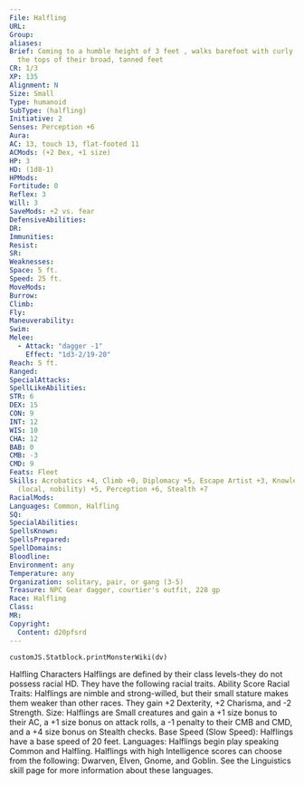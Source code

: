 ```yaml
---
File: Halfling
URL:
Group:
aliases:
Brief: Coming to a humble height of 3 feet , walks barefoot with curly hair warm
  the tops of their broad, tanned feet
CR: 1/3
XP: 135
Alignment: N
Size: Small
Type: humanoid
SubType: (halfling)
Initiative: 2
Senses: Perception +6
Aura:
AC: 13, touch 13, flat-footed 11
ACMods: (+2 Dex, +1 size)
HP: 3
HD: (1d8-1)
HPMods:
Fortitude: 0
Reflex: 3
Will: 3
SaveMods: +2 vs. fear
DefensiveAbilities:
DR:
Immunities:
Resist:
SR:
Weaknesses:
Space: 5 ft.
Speed: 25 ft.
MoveMods:
Burrow:
Climb:
Fly:
Maneuverability:
Swim:
Melee: 
  - Attack: "dagger -1"
    Effect: "1d3-2/19-20"
Reach: 5 ft.
Ranged:
SpecialAttacks:
SpellLikeAbilities:
STR: 6
DEX: 15
CON: 9
INT: 12
WIS: 10
CHA: 12
BAB: 0
CMB: -3
CMD: 9
Feats: Fleet
Skills: Acrobatics +4, Climb +0, Diplomacy +5, Escape Artist +3, Knowledge
  (local, nobility) +5, Perception +6, Stealth +7
RacialMods:
Languages: Common, Halfling
SQ:
SpecialAbilities:
SpellsKnown:
SpellsPrepared:
SpellDomains:
Bloodline:
Environment: any
Temperature: any
Organization: solitary, pair, or gang (3-5)
Treasure: NPC Gear dagger, courtier's outfit, 228 gp
Race: Halfling
Class:
MR:
Copyright:
  Content: d20pfsrd
---
```

```dataviewjs
customJS.Statblock.printMonsterWiki(dv)
```
Halfling Characters Halflings are defined by their class
  levels-they do not possess racial HD.  They have the following racial
  traits.       Ability Score Racial Traits: Halflings are nimble and
  strong-willed, but their small stature makes them weaker than other races.
  They gain +2 Dexterity, +2 Charisma, and -2 Strength.      Size: Halflings are
  Small creatures and gain a +1 size bonus to their AC, a +1 size bonus on
  attack rolls, a -1 penalty to their CMB and CMD, and a +4 size bonus on
  Stealth checks.      Base Speed (Slow Speed): Halflings have a base speed of
  20 feet.      Languages: Halflings begin play speaking Common and Halfling.
  Halflings with high Intelligence scores can choose from the following:
  Dwarven, Elven, Gnome, and Goblin. See the Linguistics skill page for more
  information about these languages.
